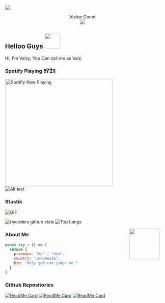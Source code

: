 <img align="center" height="auto"
src="https://cardivo.vercel.app/api?name=Valz%20Store&description=Hi,%20i%27m%20a%20just%20newbie%20programer%20Nice%20to%20meet%20you%20ðŸ‘‹&image=https://avatars.githubusercontent.com/u/144553930?v=4&backgroundColor=%23ecf0f1&instagram=riycoders&github=Apalahdek&pattern=leaf&colorPattern=%23eaeaea"/>

<p align="center"> 
  Visitor Count<br>
  <img src="https://profile-counter.glitch.me/Apalahdek/count.svg" />
</p>

## Helloo Guys <img src="https://media.giphy.com/media/VgCDAzcKvsR6OM0uWg/giphy.gif" width="50">
Hi, I'm Valzy, You Can call me as Valz.
<br>

### Spotify Playing ðŸŽ§

[<img src="https://spotify-rtwone.vercel.app/api/spotify-playing" alt="Spotify Now Playing" width="350" />](https://open.spotify.com/user/31peidtjmv4itssgg5awhg24mxoe?si=yvKmz8vFQY2YQZOz5PEbPg&utm_source=copy-link)
</br>![Alt text](https://spotify-recently-played-readme.vercel.app/api?user=31peidtjmv4itssgg5awhg24mxoe)

### Stastik
<img align="center" fit="fill" alt="GIF" src="https://media.giphy.com/media/836HiJc7pgzy8iNXCn/giphy.gif" />

![riycoders github stats](https://github-readme-stats.vercel.app/api?username=Apalahdek&show_icons=true&theme=radical)
![Top Langs](https://github-readme-stats.vercel.app/api/top-langs/?username=Apalahdek&show_icons=true&layout=compact&theme=radical)

<img align='right' src="https://media.giphy.com/media/M9gbBd9nbDrOTu1Mqx/giphy.gif" width="100">

### About Me
```js
const riy = () => {
  return {
    pronouns: "He" | "Him",
    country: "Indonesia",
    bio: "Only god can judge me."
  }
}
```
### Github Repositories

[![ReadMe Card](https://github-readme-stats.vercel.app/api/pin?username=riycoders&repo=Chika-Md&show_owner=true&theme=radical)](https://github.com/riycoders/Chika-Md)
[![ReadMe Card](https://github-readme-stats.vercel.app/api/pin?username=riycoders&repo=Hinata-Md&show_owner=true&theme=radical)](https://github.com/riycoders/Hinata-Md)
[![ReadMe Card](https://github-readme-stats.vercel.app/api/pin?username=riycoders&repo=Minato-Md&show_owner=true&theme=radical)](https://github.com/riycoders/Minato-Md)
